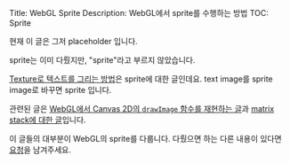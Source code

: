 Title: WebGL Sprite
Description: WebGL에서 sprite를 수행하는 방법
TOC: Sprite


현재 이 글은 그저 placeholder 입니다.

sprite는 이미 다뤘지만, "sprite"라고 부르지 않았습니다.

[Texture로 텍스트를 그리는 방법](webgl-text-texture.html)은 sprite에 대한 글인데요.
text image를 sprite image로 바꾸면 sprite 입니다.

관련된 글은 [WebGL에서 Canvas 2D의 `drawImage` 함수를 재현하는 글](webgl-2d-drawimage.html)과 [matrix stack에 대한 글](webgl-2d-matrix-stack.html)입니다.

이 글들의 대부분이 WebGL의 sprite를 다룹니다.
다뤘으면 하는 다른 내용이 있다면 [요청](https://github.com/gfxfundamentals/webgl-fundamentals/issues/new?assignees=&labels=suggested+topic&template=suggest-topic.md&title=%5BSUGGESTION%5D)을 남겨주세요.

